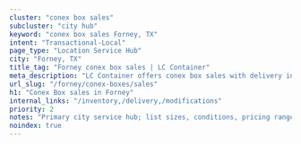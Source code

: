 ```yaml
---
cluster: "conex box sales"
subcluster: "city hub"
keyword: "conex box sales Forney, TX"
intent: "Transactional-Local"
page_type: "Location Service Hub"
city: "Forney, TX"
title_tag: "Forney conex box sales | LC Container"
meta_description: "LC Container offers conex box sales with delivery in Forney, TX. Local. Fast quotes. Since 2003."
url_slug: "/forney/conex-boxes/sales"
h1: "Conex Box sales in Forney"
internal_links: "/inventory,/delivery,/modifications"
priority: 2
notes: "Primary city service hub; list sizes, conditions, pricing ranges, photos, testimonials."
noindex: true
---
```


<!-- TODO: Add unique city/inventory copy, images, and internal links here. -->
